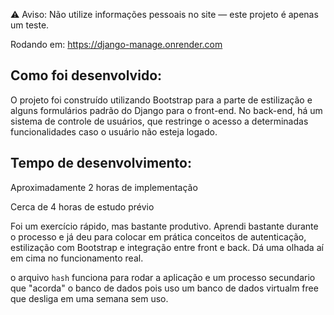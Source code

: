 ⚠️ Aviso: Não utilize informações pessoais no site — este projeto é apenas um teste.

Rodando em: https://django-manage.onrender.com

## Como foi desenvolvido:
O projeto foi construído utilizando Bootstrap para a parte de estilização e alguns formulários padrão do Django para o front-end.
No back-end, há um sistema de controle de usuários, que restringe o acesso a determinadas funcionalidades caso o usuário não esteja logado.

## Tempo de desenvolvimento:

Aproximadamente 2 horas de implementação

Cerca de 4 horas de estudo prévio

Foi um exercício rápido, mas bastante produtivo. Aprendi bastante durante o processo e já deu para colocar em prática conceitos de autenticação, estilização com Bootstrap e integração entre front e back. Dá uma olhada aí em cima no funcionamento real.

o arquivo ```hash``` funciona para rodar a aplicação e um processo secundario que "acorda" o banco de dados pois uso um banco de dados virtualm free que desliga em uma semana sem uso.
